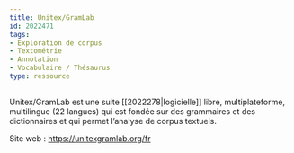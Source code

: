 ```yaml
---
title: Unitex/GramLab
id: 2022471
tags:
- Exploration de corpus
- Textométrie
- Annotation
- Vocabulaire / Thésaurus
type: ressource
---
```


Unitex/GramLab est une suite [[2022278|logicielle]] libre, multiplateforme, multilingue (22 langues) qui est fondée sur des grammaires et des dictionnaires et qui permet l’analyse de corpus textuels.

Site web : <https://unitexgramlab.org/fr>

